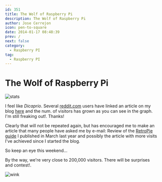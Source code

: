 ```yaml
---
id: 351
title: The Wolf of Raspberry Pi
description: The Wolf of Raspberry Pi
author: Jose Cerrejon
icon: pen-to-square
date: 2014-01-17 08:48:39
prev: /
next: false
category:
  - Raspberry PI
tag:
  - Raspberry PI
---
```


# The Wolf of Raspberry Pi

![stats](/images/2014/01/stats.jpg)

I feel like *Dicaprio*. Several [reddit.com](http://reddit.com) users have linked an article on my blog [here](http://www.reddit.com/r/Games/duplicates/1vd7l6/streaming_pc_games_to_raspberry_pi_nvidia/) and the num. of visitors has grown as you can see in the graph. I'm still freaking out!. Thanks!

Clearly that will not be repeated again, but has encouraged me to make an article that many people have asked me by e-mail: Review of the [RetroPie guide](/post.php?id=109) I published in March last year and possibly the article with more visits I've achieved since I started the blog. 

So keep an eye this weekend...

By the way, we're very close to 200,000 visitors. There will be surprises and contest!.

![wink](/css/sm/winking.png)
